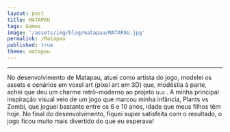 ```yaml
---
layout: post
title: MATAPAU
tags: Games
image: '/assets/img/blog/matapau/MATAPAU.jpg'
permalink: /Matapau
published: true
theme: matapau
---
```


---

No desenvolvimento de Matapau, atuei como artista do jogo, modelei os assets e cenários em voxel art (pixel art em 3D) que, modéstia à parte, achei que deu um charme retrô-moderno ao projeto u.u . A minha principal inspiração visual veio de um jogo que marcou minha infância, Plants vs Zombi, que joguei bastante entre os 6 e 10 anos, idade que meus filhos têm hoje. No final do desenvolvimento, fiquei super satisfeita com o resultado, o jogo ficou muito mais divertido do que eu esperava!

